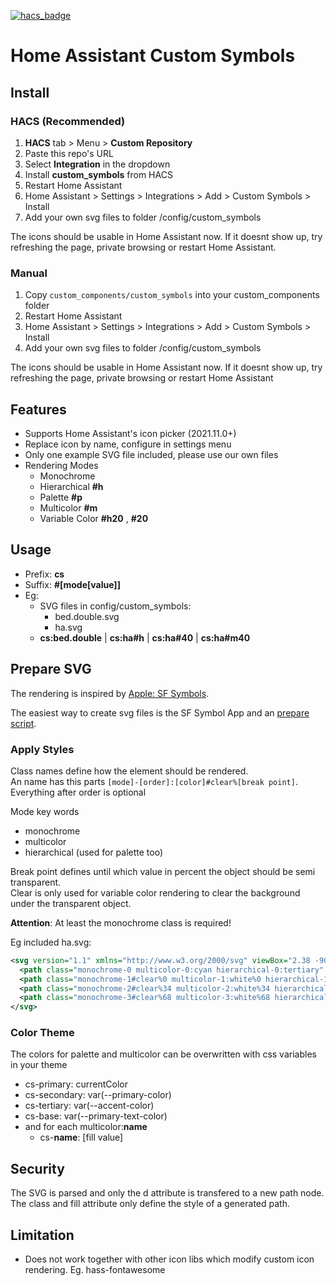 [![hacs_badge](https://img.shields.io/badge/HACS-Custom-orange.svg)](https://github.com/custom-components/hacs)

# Home Assistant Custom Symbols

## Install

### HACS (Recommended)

1. **HACS** tab > Menu > **Custom Repository**
2. Paste this repo's URL
3. Select **Integration** in the dropdown
4. Install **custom_symbols** from HACS
5. Restart Home Assistant
6. Home Assistant > Settings > Integrations > Add > Custom Symbols > Install
7. Add your own svg files to folder /config/custom_symbols

The icons should be usable in Home Assistant now. If it doesnt show up, try refreshing the page, private browsing or restart Home Assistant.

### Manual

1. Copy `custom_components/custom_symbols` into your custom_components folder
2. Restart Home Assistant
3. Home Assistant > Settings > Integrations > Add > Custom Symbols > Install
4. Add your own svg files to folder /config/custom_symbols

The icons should be usable in Home Assistant now. If it doesnt show up, try refreshing the page, private browsing or restart Home Assistant

## Features

- Supports Home Assistant's icon picker (2021.11.0+)
- Replace icon by name, configure in settings menu
- Only one example SVG file included, please use our own files
- Rendering Modes
  - Monochrome
  - Hierarchical **#h**
  - Palette **#p**
  - Multicolor **#m**
  - Variable Color **#h20** , **#20**

## Usage

- Prefix: **cs**
- Suffix: **#[mode[value]]**
- Eg:
  - SVG files in config/custom_symbols:
    - bed.double.svg
    - ha.svg
  - **cs:bed.double** | **cs:ha#h** | **cs:ha#40** | **cs:ha#m40**

## Prepare SVG

The rendering is inspired by [Apple: SF Symbols](https://developer.apple.com/sf-symbols/).

The easiest way to create svg files is the SF Symbol App and an [prepare script](https://github.com/m7r/ha-custom-symbols-prepare).

### Apply Styles

Class names define how the element should be rendered.  
An name has this parts
`[mode]-[order]:[color]#clear%[break point]`. Everything after order is optional

Mode key words

- monochrome
- multicolor
- hierarchical (used for palette too)

Break point defines until which value in percent the object should be semi transparent.  
Clear is only used for variable color rendering to clear the background under the transparent object.

**Attention**: At least the monochrome class is required!

Eg included ha.svg:

```xml
<svg version="1.1" xmlns="http://www.w3.org/2000/svg" viewBox="2.38 -90 108 108">
  <path class="monochrome-0 multicolor-0:cyan hierarchical-0:tertiary" fill="#55BEF0" d="M20 …"/>
  <path class="monochrome-1#clear%0 multicolor-1:white%0 hierarchical-1:primary%0" fill="#FFFFFF" d="M56 …"/>
  <path class="monochrome-2#clear%34 multicolor-2:white%34 hierarchical-2:primary%34" fill="#FFFFFF" d="M45 …"/>
  <path class="monochrome-3#clear%68 multicolor-3:white%68 hierarchical-3:primary%68" fill="#FFFFFF" d="M74 …"/>
</svg>
```

### Color Theme

The colors for palette and multicolor can be overwritten with css variables in your theme

- cs-primary: currentColor
- cs-secondary: var(--primary-color)
- cs-tertiary: var(--accent-color)
- cs-base: var(--primary-text-color)
- and for each multicolor:**name**
  - cs-**name**: [fill value]

## Security

The SVG is parsed and only the d attribute is transfered to a new path node.
The class and fill attribute only define the style of a generated path.

## Limitation

- Does not work together with other icon libs which modify custom icon rendering. Eg. hass-fontawesome
